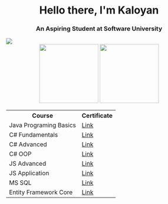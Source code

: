 <h1 align="center"> Hello there, I'm Kaloyan</h1>

<h3 align="center">An Aspiring Student at Software University</h3> 

<img src="https://github.com/Mithras11/Course_Certificates-Softuni/blob/main/softuni%20logo.png">

<div align="center">  
  
<img height=160em src="https://github-readme-stats.vercel.app/api?username=Mithras11&show_icons=true&theme=radical">
<img height=160em src="https://github-readme-stats.vercel.app/api/top-langs/?username=Mithras11&layout=compact&theme=radical">
  
 </div>
 
 <table align="center">
  <tr>
    <th>Course</th>
    <th>Certificate</th>
  </tr>
  <tr>
    <td>
      Java Programing Basics
    </td>
    <td>
      <a href="https://github.com/Mithras11/Course_Certificates-Softuni/blob/main/Programming%20Basics%20with%20Java%20-%20April%202020%20-%20Honorable%20mention.pdf">
        Link
      </a>
    </td>
  </tr>
  <tr>
    <td>  
      C# Fundamentals 
    </td>
    <td>
      <a href="https://github.com/Mithras11/Course_Certificates-Softuni/blob/main/C%23%20Fundamentals%20-%20September%202020%20-%20Certificate.pdf">
        Link
      </a>
    </td>
  </tr>
  <tr>
    <td>
      C# Advanced
        </td>
    <td>
      <a href="https://github.com/Mithras11/Course_Certificates-Softuni/blob/main/C%23%20Advanced%20-%20January%202021%20-%20Certificate.pdf">
      Link
        </a>
    </td>
  </tr>
  <tr>
    <td>
      C# OOP
    </td>
        <td>
      <a href="https://github.com/Mithras11/Course_Certificates-Softuni/blob/main/C%23%20OOP%20-%20Februrary%202021%20-%20Certificate.pdf">
      Link
        </a>
    </td>
  </tr>
  <tr>
    <td>
      JS Advanced
    </td>
    <td>
      <a href="https://github.com/Mithras11/Course_Certificates-Softuni/blob/main/JS%20Advanced%20-%20May%202021%20-%20Certificate.pdf">
      Link
        </a>
    </td>
  </tr>
  <tr>
    <td>
      JS Application
    </td>
    <td>
      <a href="https://github.com/Mithras11/Course_Certificates-Softuni/blob/main/JS%20Applications%20-%20June%202021%20-%20Certificate.pdf">
      Link
        </a>
    </td>
  </tr>
  <tr>
    <td>
      MS SQL
    </td>
    <td>
      <a href="https://github.com/Mithras11/Course_Certificates-Softuni/blob/main/MS%20SQL%20-%20September%202021%20-%20Certificate.pdf">
      Link
        </a>
    </td>
  </tr>
   <tr>
    <td>
      Entity Framework Core
    </td>
    <td>
      <a href="https://github.com/Mithras11/Course_Certificates-Softuni/blob/main/Entity%20Framework%20Core%20-%20October%202021%20-%20Certificate.pdf">
      Link
        </a>
    </td>
  </tr>
  
</table>

